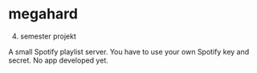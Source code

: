 # megahard
4. semester projekt

A small Spotify playlist server. You have to use your own Spotify key and secret.
No app developed yet.
